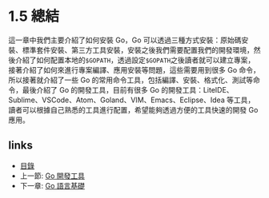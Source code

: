 # 1.5 總結

這一章中我們主要介紹了如何安裝 Go，Go 可以透過三種方式安裝：原始碼安裝、標準套件安裝、第三方工具安裝，安裝之後我們需要配置我們的開發環境，然後介紹了如何配置本地的`$GOPATH`，透過設定`$GOPATH`之後讀者就可以建立專案，接著介紹了如何來進行專案編譯、應用安裝等問題，這些需要用到很多 Go 命令，所以接著就介紹了一些 Go 的常用命令工具，包括編譯、安裝、格式化、測試等命令，最後介紹了 Go 的開發工具，目前有很多 Go 的開發工具：LiteIDE、Sublime、VSCode、Atom、Goland、VIM、Emacs、Eclipse、Idea 等工具，讀者可以根據自己熟悉的工具進行配置，希望能夠透過方便的工具快速的開發 Go 應用。

## links
   * [目錄](preface.md)
   * 上一節: [Go 開發工具](01.4.md)
   * 下一章: [Go 語言基礎](02.0.md)
